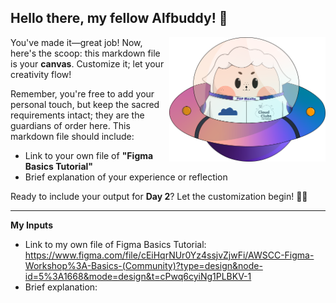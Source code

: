 ## Hello there, my fellow Alfbuddy! 💖

<img align="right" width="250px" src="../../assets/alf/alf-ufo.png">

You've made it—great job! Now, here's the scoop: this markdown file is your **canvas**. Customize it; let your creativity flow!

Remember, you're free to add your personal touch, but keep the sacred requirements intact; they are the guardians of order here. This markdown file should include:
- Link to your own file of **"Figma Basics Tutorial"**
- Brief explanation of your experience or reflection

Ready to include your output for **Day 2**? Let the customization begin! 🚀✨
__________________________________
**My Inputs**
- Link to my own file of Figma Basics Tutorial: https://www.figma.com/file/cEiHqrNUr0Yz4ssjvZjwFi/AWSCC-Figma-Workshop%3A-Basics-(Community)?type=design&node-id=5%3A1668&mode=design&t=cPwq6cyiNg1PLBKV-1
- Brief explanation: 

<!-- You may now delete and modify the content of this file -->
